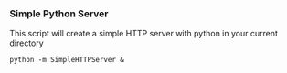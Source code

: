 ### Simple Python Server

This script will create a simple HTTP server with python in your current directory

```
python -m SimpleHTTPServer &
```
